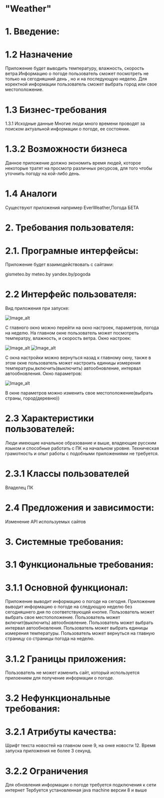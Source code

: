 # "Weather"
# 1. Введение:

# 1.2 Назначение
Приложение будет выводить температуру, влажность, скорость ветра.Информацию о погоде пользователь сможет посмотреть не только на сегодняшний день , но и на последующую неделю. Для коректной информации пользователь сможет выбрать город или свое местоположение.

# 1.3 Бизнес-требования
1.3.1 Исходные данные
Многие люди много времени проводят за поиском актуальной информации о погоде, ее состоянии.

# 1.3.2 Возможности бизнеса
Данное приложение должно экономить время людей, которое некоторые тратят на просмотр различных ресурсов, для того чтобы уточнить погоду на кой-либо день.

# 1.4 Аналоги
Существуют приложения например EverWeather,Погода БЕТА

# 2. Требования пользователя:
# 2.1. Програмные интерфейсы:
Приложение будет взаимодействовать с сайтами:

gismeteo.by meteo.by yandex.by/pogoda

# 2.2 Интерфейс пользователя:

Вид приложения при запуске:

![Image_alt](https://github.com/Madbear031/TRTPO_Project/blob/master/New%20Mockup%201.png)

С главного окно можно перейти на окно настроек, параметров, погода на неделю. На главном окне пользователь может посмотреть температру, влажность, и скорость ветра. Oкно настроек:

![Image_alt](https://github.com/Madbear031/TRTPO_Project/blob/master/New%20Mockup%203.png)
![Image_alt](https://github.com/Madbear031/TRTPO_Project/blob/master/New%20Mockup%204.png)

C окна настройки можно вернуться назад к главному окну, также в этом окне пользователь может настроить единицы измерения температуры,включить(выключить) автообновление, интервал автообновления. Oкно параметров:

![Image_alt](https://github.com/Madbear031/TRTPO_Project/blob/master/New%20Mockup%202.png)

В окне параметров можно изменить свое местоположение(выбрать страны, город(деревню))

# 2.3 Характеристики пользователей:
Люди имеющие начальное образование и выше, владеющие русским языком и способные работать с ПК на начальном уровне. Техническая грамотность и опыт работы с подобными приложениями не требуется.

# 2.3.1 Классы пользователей
Владелец ПК

# 2.4 Предложения и зависимости:
Изменение API используемых сайтов

# 3. Системные требования:
# 3.1 Функциональные требования:
# 3.1.1 Основной функционал:
Приложение выводит информацию о погоде на сегодня. Приложение выводит информацию о погоде на следующую неделю без сегодняшнего дня по соответствующей кнопке. Пользователь может выбрать свое местоположение. Пользователь может включит(выключить) автообновление. Пользователь может выбрать интервал автообновления. Пользователь может выбрать единицы измерения температуры. Пользователь может вернуться на главную страницу со страницы погода на неделю.

# 3.1.2 Границы приложения:
Пользователь не может изменить сайт, который используется прилоением для получение информации о погоде.

# 3.2 Нефункциональные требования:
# 3.2.1 Атрибуты качества:
Шрифт текста новостей на главном окне 9, на онке новости 12. Время запуска приложения не более 3 секунд.

# 3.2.2 Ограничения
Для обновления информации о погоде требуется подключения к сети интернет Тербуется установленная java machine версии 8 и выше
